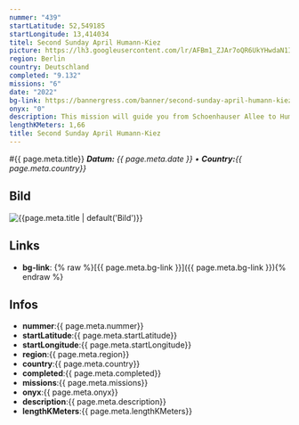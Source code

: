 ```yaml
---
nummer: "439"
startLatitude: 52,549185
startLongitude: 13,414034
titel: Second Sunday April Humann-Kiez
picture: https://lh3.googleusercontent.com/lr/AFBm1_ZJAr7oQR6UkYHwdaN1IK7lGVMdBrTzVFwHtocN71fQKW8TzhySaAupA2yNMlLI9SRmZG8zp0GkM2cad_44hsId40Xh3eqRn6cSCvAXnOqzJHQtg8XBpZtLVL82KrnX6xRD7hs8pNNBoXPEmUNfw6Z-zEnCYqL1m4x66me_7c1IyYFaomQ-MEVBMyzSz7IJVzNCsbH1jYSbC3V9NpobICug9J02bKpp1RHMoSfAHdGML6yzaNfPb44kgs2KVbtGYK0oX38ime8WE5mndUG6RdFZBFT6Hd2Of3G3L8ytlC3vF9DGzDwsz3YJYhjtKAcfM4cwHedNYAGrJrDWvqgkX_tyek9RqumTO5YWyLTk3CnTyJejWN4-XAYca0VISaStsYwWqw9Tf_JKrWHI4HVyLpau11jJnd17BpNgn8qRM9PWxT6FJODNCPrB6vINNa0lWnB9ZYG-LU2nGZtCZ0pxMBq7X8JxGOV9z-f9h28K-vDuwZQwdxVyvudsosICvK1rsWyVw4P42odhm0Bihlhjg6DL93Ixuz4GTgsCf_FMd_ByuU--eolo5WUC716gqUM6OfK_s6ZtcVV8965uY-rt_mk4mWMIOooe-rv0Hnx_KqmeyS_6CVZLJDq8RelKruuXkO-V1Wi3ytJ_ewkHzkuqOHBAXVmvddHnpvaeOg7-c7WFCruId34YFTpMTHEmoRxI4R61ufPSw4VpyAYRnNlgp4t5iH5gzjBz7dDXw-p-cbR2pMCpam0o03HJ0ft7Ax7JEyU0vfaY16zuny7Ti5Ad2d-rn6HxKYFz_n_PvoZN3uO-9kOohsySNP1C--HAqnAWZIKirbJWAn6tDK4H-uP8BoQeBdmMGM0JXZLu3QikVj6ELL99jsdwo05R-cpYcq1lgOE
region: Berlin
country: Deutschland
completed: "9.132"
missions: "6"
date: "2022"
bg-link: https://bannergress.com/banner/second-sunday-april-humann-kiez-f876
onyx: "0"
description: This mission will guide you from Schoenhauser Allee to Humannplatz
lengthKMeters: 1,66
title: Second Sunday April Humann-Kiez
---
```


#{{ page.meta.title}}
_**Datum:** {{ page.meta.date }} • **Country:**{{ page.meta.country}}_

## Bild
![{{page.meta.title | default('Bild')}}]({{page.meta.picture}})

## Links
- **bg-link**: {% raw %}[{{ page.meta.bg-link }}]({{ page.meta.bg-link }}){% endraw %}

## Infos
- **nummer**:{{ page.meta.nummer}}
- **startLatitude**:{{ page.meta.startLatitude}}
- **startLongitude**:{{ page.meta.startLongitude}}
- **region**:{{ page.meta.region}}
- **country**:{{ page.meta.country}}
- **completed**:{{ page.meta.completed}}
- **missions**:{{ page.meta.missions}}
- **onyx**:{{ page.meta.onyx}}
- **description**:{{ page.meta.description}}
- **lengthKMeters**:{{ page.meta.lengthKMeters}}

